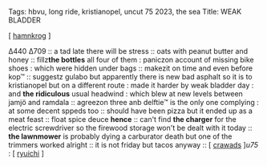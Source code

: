 Tags: hbvu, long ride, kristianopel, uncut 75 2023, the sea
Title: WEAK BLADDER
  
[ [hamnkrog](https://maps.app.goo.gl/dosSviftqPWcjX4t6) ]

∆440 ∆709 :: a tad late there will be stress :: oats with peanut butter and honey :: fillz**the bottles** all four of them : paniczon account of missing bike shoes : which were hidden under bags :: makezit on time and even before kop™ :: suggestz gulabo but apparently there is new bad asphalt so it is to kristianopel but on a different route : made it harder by weak bladder day : and **the ridiculous** usual headwind : which blew at new levels between jamjö and ramdala :: agreezon three anb delftie™ is the only one complying : at some decent sppeds too :: should have been pizza but it ended up as a meat feast :: float spice deuce **hence** :: can't find **the charger** for the electric screwdriver so the firewood storage won't be dealt with it today :: **the lawnmower** is probably dying a carburator death but one of the trimmers worked alright :: it is not friday but tacos anyway :: [ [crawads](https://www.imdb.com/title/tt9411972/?ref_=nv_sr_srsg_0_tt_8_nm_0_q_crawdads) ]_u75_ : [ [ryuichi](https://www.allmusic.com/album/12-mw0003866256) ]